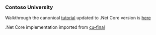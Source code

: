 ### Contoso University

Walkthrough the canonical [tutorial](https://docs.microsoft.com/en-us/aspnet/mvc/overview/getting-started/getting-started-with-ef-using-mvc) updated to .Net Core version is [here](https://docs.microsoft.com/uk-ua/aspnet/core/data/ef-mvc)

.Net Core implementation imported from [cu-final](https://github.com/aspnet/AspNetCore.Docs/tree/master/aspnetcore/data/ef-mvc/intro/samples/cu-final)
